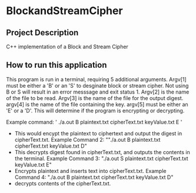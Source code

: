 # BlockandStreamCipher

## Project Description
C++ implementation of a Block and Stream Cipher

## How to run this application
This program is run in a terminal, requiring 5 additional arguments. 
Argv[1] must be either a 'B' or an 'S' to desginate block or stream cipher. Not using B or S will result in an error messsage and exit status 1. 
Argv[2] is the name of the file to be read. 
Argv[3] is the name of the file for the output digest. 
argv[4] is the name of the file containing the key. 
argv[5] must be either an 'E' or a 'D'. This will determine if the program is encrypting or decrypting. 

Example command: 
' ./a.out B plaintext.txt cipherText.txt keyValue.txt E ' 
- This would encypt the plaintext to ciphertext and output the digest in cipherText.txt. 
Example Command 2: ""./a.out B plaintext.txt cipherText.txt keyValue.txt D" 
- This decrypts digest found in cipherText.txt, and outputs the contents in the terminal. 
Example Command 3: "./a.out S plaintext.txt cipherText.txt keyValue.txt E"
- Encrypts plaintext and inserts text into cipherText.txt. 
Example Command 4: "./a.out B plaintext.txt cipherText.txt keyValue.txt D" 
 - decrypts contents of the cipherText.txt. 

